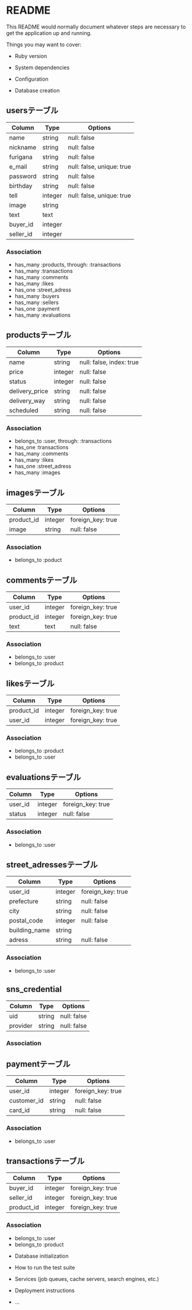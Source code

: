 # README

This README would normally document whatever steps are necessary to get the
application up and running.

Things you may want to cover:

* Ruby version

* System dependencies

* Configuration

* Database creation
## usersテーブル
|Column|Type|Options|
|------|----|-------|
|name|string|null: false|
|nickname|string|null: false|
|furigana|string|null: false|
|e_mail|string|null: false, unique: true|
|password|string|null: false|
|birthday|string|null: false|
|tell|integer|null: false, unique: true|
|image|string||
|text|text||
|buyer_id|integer||
|seller_id|integer||

### Association
- has_many :products, through: :transactions
- has_many :transactions
- has_many :comments
- has_many :likes
- has_one :street_adress
- has_many :buyers
- has_many :sellers
- has_one :payment
- has_many :evaluations

## productsテーブル
|Column|Type|Options|
|------|----|-------|
|name|string|null: false, index: true|
|price|integer|null: false|
|status|integer|null: false|
|delivery_price|string|null: false|
|delivery_way|string|null: false|
|scheduled|string|null: false|

### Association
- belongs_to :user, through: :transactions
- has_one :transactions
- has_many :comments
- has_many :likes
- has_one :street_adress
- has_many :images


## imagesテーブル
|Column|Type|Options|
|------|----|-------|
|product_id|integer|foreign_key: true|
|image|string|null: false|

### Association
- belongs_to :poduct

## commentsテーブル
|Column|Type|Options|
|------|----|-------|
|user_id|integer|foreign_key: true|
|product_id|integer|foreign_key: true|
|text|text|null: false|

### Association
- belongs_to :user
- belongs_to :product

## likesテーブル
|Column|Type|Options|
|------|----|-------|
|product_id|integer|foreign_key: true|
|user_id|integer|foreign_key: true|

### Association
- belongs_to :product
- belongs_to :user

## evaluationsテーブル
|Column|Type|Options|
|------|----|-------|
|user_id|integer|foreign_key: true|
|status|integer|null: false|

### Association
- belongs_to :user

## street_adressesテーブル
|Column|Type|Options|
|------|----|-------|
|user_id|integer|foreign_key: true|
|prefecture|string|null: false|
|city|string|null: false|
|postal_code|integer|null: false|
|building_name|string||
|adress|string|null: false|

### Association
- belongs_to :user

## sns_credential
|Column|Type|Options|
|------|----|-------|
|uid|string|null: false|
|provider|string|null: false|

### Association

## paymentテーブル
|Column|Type|Options|
|------|----|-------|
|user_id|integer|foreign_key: true|
|customer_id|string|null: false|
|card_id|string|null: false|

### Association
- belongs_to :user

## transactionsテーブル
|Column|Type|Options|
|------|----|-------|
|buyer_id|integer|foreign_key: true|
|seller_id|integer|foreign_key: true|
|product_id|integer|foreign_key: true|

### Association
- belongs_to :user
- belongs_to :product


* Database initialization

* How to run the test suite

* Services (job queues, cache servers, search engines, etc.)

* Deployment instructions

* ...